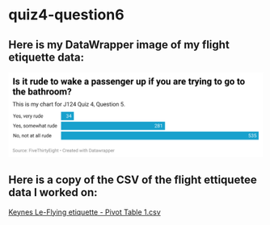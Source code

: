 # quiz4-question6

## Here is my DataWrapper image of my flight etiquette data:
![DataWrapper](https://github.com/keyle2112/quiz4-question6/blob/main/NPLGm-is-it-rude-to-wake-a-passenger-up-if-you-are-trying-to-go-to-the-bathroom-.png)

## Here is a copy of the CSV of the flight ettiquetee data I worked on: 
[Keynes Le-Flying etiquette - Pivot Table 1.csv](https://github.com/keyle2112/quiz4-question6/blob/main/Keynes%20Le-Flying%20etiquette%20-%20Pivot%20Table%201.csv)
